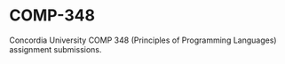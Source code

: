 # COMP-348
Concordia University COMP 348 (Principles of Programming Languages) assignment submissions.
